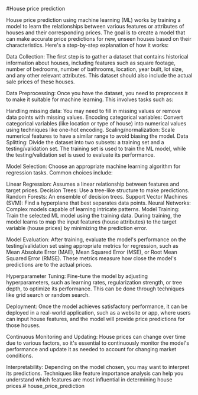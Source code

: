 #House price prediction 

House price prediction using machine learning (ML) works by training a model to learn the relationships between various features or attributes of houses and their corresponding prices. The goal is to create a model that can make accurate price predictions for new, unseen houses based on their characteristics. Here's a step-by-step explanation of how it works:

Data Collection: The first step is to gather a dataset that contains historical information about houses, including features such as square footage, number of bedrooms, number of bathrooms, location, year built, lot size, and any other relevant attributes. This dataset should also include the actual sale prices of these houses.

Data Preprocessing: Once you have the dataset, you need to preprocess it to make it suitable for machine learning. This involves tasks such as:

Handling missing data: You may need to fill in missing values or remove data points with missing values.
Encoding categorical variables: Convert categorical variables (like location or type of house) into numerical values using techniques like one-hot encoding.
Scaling/normalization: Scale numerical features to have a similar range to avoid biasing the model.
Data Splitting: Divide the dataset into two subsets: a training set and a testing/validation set. The training set is used to train the ML model, while the testing/validation set is used to evaluate its performance.

Model Selection: Choose an appropriate machine learning algorithm for regression tasks. Common choices include:

Linear Regression: Assumes a linear relationship between features and target prices.
Decision Trees: Use a tree-like structure to make predictions.
Random Forests: An ensemble of decision trees.
Support Vector Machines (SVM): Find a hyperplane that best separates data points.
Neural Networks: Complex models capable of learning intricate patterns.
Model Training: Train the selected ML model using the training data. During training, the model learns to map the input features (house attributes) to the target variable (house prices) by minimizing the prediction error.

Model Evaluation: After training, evaluate the model's performance on the testing/validation set using appropriate metrics for regression, such as Mean Absolute Error (MAE), Mean Squared Error (MSE), or Root Mean Squared Error (RMSE). These metrics measure how close the model's predictions are to the actual prices.

Hyperparameter Tuning: Fine-tune the model by adjusting hyperparameters, such as learning rates, regularization strength, or tree depth, to optimize its performance. This can be done through techniques like grid search or random search.

Deployment: Once the model achieves satisfactory performance, it can be deployed in a real-world application, such as a website or app, where users can input house features, and the model will provide price predictions for those houses.

Continuous Monitoring and Updating: House prices can change over time due to various factors, so it's essential to continuously monitor the model's performance and update it as needed to account for changing market conditions.

Interpretability: Depending on the model chosen, you may want to interpret its predictions. Techniques like feature importance analysis can help you understand which features are most influential in determining house prices.# house_price_prediction
